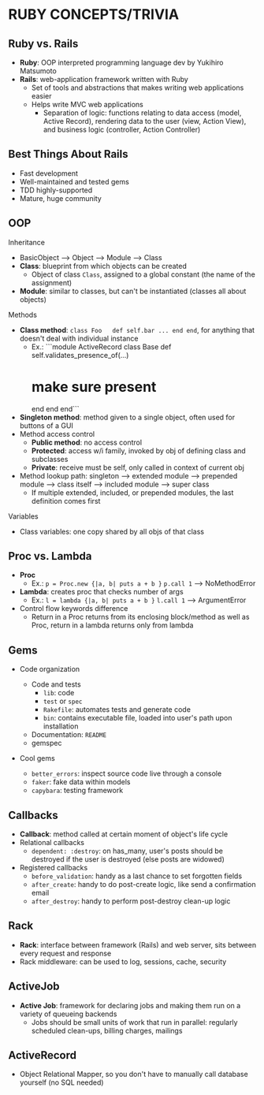 # RUBY CONCEPTS/TRIVIA


## Ruby vs. Rails
- **Ruby**: OOP interpreted programming language dev by Yukihiro Matsumoto
- **Rails**: web-application framework written with Ruby
  - Set of tools and abstractions that makes writing web applications easier
  - Helps write MVC web applications
    - Separation of logic: functions relating to data access (model, Active Record), rendering data to the user (view, Action View), and business logic (controller, Action Controller)

## Best Things About Rails
- Fast development
- Well-maintained and tested gems
- TDD highly-supported
- Mature, huge community

## OOP
Inheritance
- BasicObject --> Object --> Module --> Class
- **Class**: blueprint from which objects can be created
  - Object of class ```Class```, assigned to a global constant (the name of the assignment)
- **Module**: similar to classes, but can't be instantiated (classes all about objects)

Methods
- **Class method**: ```class Foo   def self.bar ... end end```, for anything that doesn't deal with individual instance
  - Ex.: ```module ActiveRecord
  class Base
    def self.validates_presence_of(...)
      # make sure present
    end
  end
end```
- **Singleton method**: method given to a single object, often used for buttons of a GUI
- Method access control
  - **Public method**: no access control
  - **Protected**: access w/i family, invoked by obj of defining class and subclasses
  - **Private**: receive must be self, only called in context of current obj
- Method lookup path: singleton --> extended module --> prepended module --> class itself --> included module --> super class
  - If multiple extended, included, or prepended modules, the last definition comes first

Variables
- Class variables: one copy shared by all objs of that class

## Proc vs. Lambda
- **Proc**
  - Ex.: ```p = Proc.new {|a, b| puts a + b }``` ```p.call 1``` --> NoMethodError
- **Lambda**: creates proc that checks number of args
  - Ex.: ```l = lambda {|a, b| puts a + b }``` ```l.call 1``` --> ArgumentError
- Control flow keywords difference
  - Return in a Proc returns from its enclosing block/method as well as Proc, return in a lambda returns only from lambda

## Gems
- Code organization
  - Code and tests
    - ```lib```: code
    - ```test``` or ```spec```
    - ```Rakefile```: automates tests and generate code
    - ```bin```: contains executable file, loaded into user's path upon installation
  - Documentation: ```README```
  - gemspec

- Cool gems
  - ```better_errors```: inspect source code live through a console
  - ```faker```: fake data within models
  - ```capybara```: testing framework

## Callbacks
- **Callback**: method called at certain moment of object's life cycle
- Relational callbacks
  - ```dependent: :destroy```: on has_many, user's posts should be destroyed if the user is destroyed (else posts are widowed)
- Registered callbacks
  - ```before_validation```: handy as a last chance to set forgotten fields
  - ```after_create```: handy to do post-create logic, like send a confirmation email
  - ```after_destroy```: handy to perform post-destroy clean-up logic

## Rack
- **Rack**: interface between framework (Rails) and web server, sits between every request and response
- Rack middleware: can be used to log, sessions, cache, security

## ActiveJob
- **Active Job**: framework for declaring jobs and making them run on a variety of queueing backends
  - Jobs should be small units of work that run in parallel: regularly scheduled clean-ups, billing charges, mailings

## ActiveRecord
- Object Relational Mapper, so you don't have to manually call database yourself (no SQL needed)
